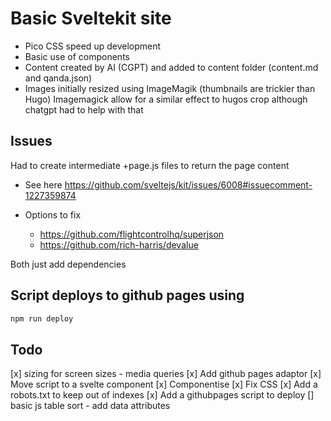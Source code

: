 # Basic Sveltekit site

- Pico CSS speed up development
- Basic use of components
- Content created by AI (CGPT) and added to content folder (content.md and qanda.json)
- Images initially resized using ImageMagik (thumbnails are trickier than Hugo)
  Imagemagick allow for a similar effect to hugos crop although chatgpt had to help with that

## Issues

Had to create intermediate +page.js files to return the page content

- See here
  https://github.com/sveltejs/kit/issues/6008#issuecomment-1227359874

- Options to fix

  - https://github.com/flightcontrolhq/superjson
  - https://github.com/rich-harris/devalue

Both just add dependencies

## Script deploys to github pages using

```bash
npm run deploy
```

## Todo

[x] sizing for screen sizes - media queries
[x] Add github pages adaptor
[x] Move script to a svelte component
[x] Componentise
[x] Fix CSS
[x] Add a robots.txt to keep out of indexes
[x] Add a githubpages script to deploy
[] basic js table sort - add data attributes
